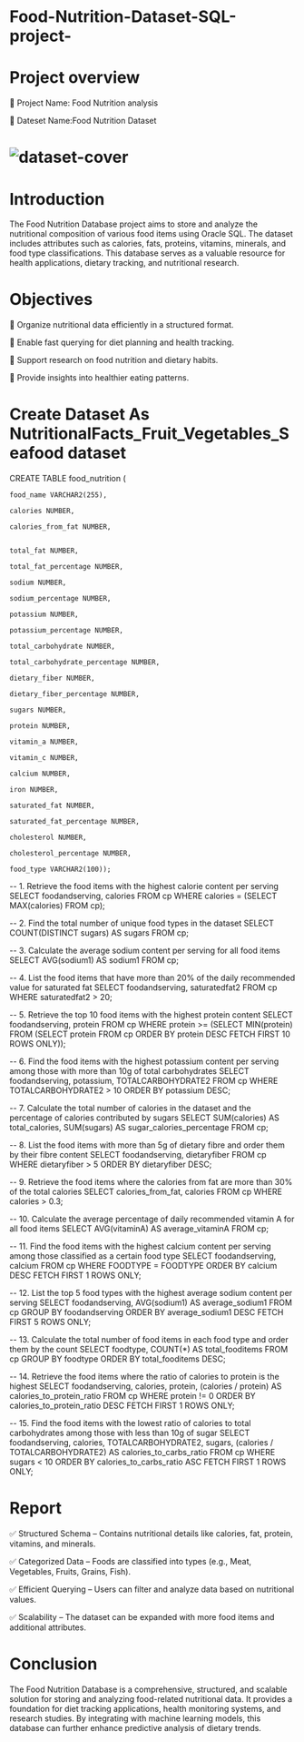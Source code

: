 # Food-Nutrition-Dataset-SQL-project-
# Project overview

📌 Project Name: Food Nutrition analysis

📌 Dateset Name:Food Nutrition Dataset 
# ![dataset-cover](https://github.com/user-attachments/assets/e5a24863-7dfc-46c1-8234-60d88193a4fa)



# Introduction
The Food Nutrition Database project aims to store and analyze the nutritional composition of various food items using Oracle SQL. The dataset includes attributes such as calories, fats, proteins, vitamins, minerals, and food type classifications. This database serves as a valuable resource for health applications, dietary tracking, and nutritional research.

#  Objectives

🔹 Organize nutritional data efficiently in a structured format.

🔹 Enable fast querying for diet planning and health tracking.

🔹 Support research on food nutrition and dietary habits.

🔹 Provide insights into healthier eating patterns.

# Create Dataset As NutritionalFacts_Fruit_Vegetables_Seafood dataset

CREATE TABLE food_nutrition (
   
    food_name VARCHAR2(255),
    
    calories NUMBER,
    
    calories_from_fat NUMBER,
    
    
    total_fat NUMBER,
    
    total_fat_percentage NUMBER,
    
    sodium NUMBER,
    
    sodium_percentage NUMBER,
    
    potassium NUMBER,
    
    potassium_percentage NUMBER,
    
    total_carbohydrate NUMBER,
    
    total_carbohydrate_percentage NUMBER,
    
    dietary_fiber NUMBER,
    
    dietary_fiber_percentage NUMBER,
    
    sugars NUMBER,
    
    protein NUMBER,
    
    vitamin_a NUMBER,
    
    vitamin_c NUMBER,
    
    calcium NUMBER,
    
    iron NUMBER,
    
    saturated_fat NUMBER,
    
    saturated_fat_percentage NUMBER,
    
    cholesterol NUMBER,
    
    cholesterol_percentage NUMBER,
    
    food_type VARCHAR2(100));

-- 1. Retrieve the food items with the highest calorie content per serving
SELECT foodandserving, calories FROM cp
WHERE calories = (SELECT MAX(calories) FROM cp);

-- 2. Find the total number of unique food types in the dataset
SELECT COUNT(DISTINCT sugars) AS sugars FROM cp;

-- 3. Calculate the average sodium content per serving for all food items
SELECT AVG(sodium1) AS sodium1 FROM cp;

-- 4. List the food items that have more than 20% of the daily recommended value for saturated fat
SELECT foodandserving, saturatedfat2 FROM cp
WHERE saturatedfat2 > 20;

-- 5. Retrieve the top 10 food items with the highest protein content
SELECT foodandserving, protein FROM cp
WHERE protein >= (SELECT MIN(protein) FROM (SELECT protein FROM cp ORDER BY protein DESC FETCH FIRST 10 ROWS ONLY));

-- 6. Find the food items with the highest potassium content per serving among those with more than 10g of total carbohydrates
SELECT foodandserving, potassium, TOTALCARBOHYDRATE2 FROM cp
WHERE TOTALCARBOHYDRATE2 > 10
ORDER BY potassium DESC;

-- 7. Calculate the total number of calories in the dataset and the percentage of calories contributed by sugars
SELECT SUM(calories) AS total_calories, SUM(sugars) AS sugar_calories_percentage FROM cp;

-- 8. List the food items with more than 5g of dietary fibre and order them by their fibre content
SELECT foodandserving, dietaryfiber FROM cp
WHERE dietaryfiber > 5 ORDER BY dietaryfiber DESC;

-- 9. Retrieve the food items where the calories from fat are more than 30% of the total calories
SELECT calories_from_fat, calories FROM cp
WHERE calories > 0.3;

-- 10. Calculate the average percentage of daily recommended vitamin A for all food items
SELECT AVG(vitaminA) AS average_vitaminA FROM cp;

-- 11. Find the food items with the highest calcium content per serving among those classified as a certain food type
SELECT foodandserving, calcium FROM cp
WHERE FOODTYPE = FOODTYPE
ORDER BY calcium DESC FETCH FIRST 1 ROWS ONLY;

-- 12. List the top 5 food types with the highest average sodium content per serving
SELECT foodandserving, AVG(sodium1) AS average_sodium1 FROM cp
GROUP BY foodandserving
ORDER BY average_sodium1 DESC FETCH FIRST 5 ROWS ONLY;

-- 13. Calculate the total number of food items in each food type and order them by the count
SELECT foodtype, COUNT(*) AS total_fooditems FROM cp
GROUP BY foodtype
ORDER BY total_fooditems DESC;

-- 14. Retrieve the food items where the ratio of calories to protein is the highest
SELECT foodandserving, calories, protein, (calories / protein) AS calories_to_protein_ratio
FROM cp
WHERE protein != 0
ORDER BY calories_to_protein_ratio DESC FETCH FIRST 1 ROWS ONLY;

-- 15. Find the food items with the lowest ratio of calories to total carbohydrates among those with less than 10g of sugar
SELECT foodandserving, calories, TOTALCARBOHYDRATE2, sugars, (calories / TOTALCARBOHYDRATE2) AS calories_to_carbs_ratio
FROM cp
WHERE sugars < 10
ORDER BY calories_to_carbs_ratio ASC FETCH FIRST 1 ROWS ONLY;


# Report

✅ Structured Schema – Contains nutritional details like calories, fat, protein, vitamins, and minerals.

✅ Categorized Data – Foods are classified into types (e.g., Meat, Vegetables, Fruits, Grains, Fish).

✅ Efficient Querying – Users can filter and analyze data based on nutritional values.

✅ Scalability – The dataset can be expanded with more food items and additional attributes.

# Conclusion

The Food Nutrition Database is a comprehensive, structured, and scalable solution for storing and analyzing food-related nutritional data. It provides a foundation for diet tracking applications, health monitoring systems, and research studies. By integrating with machine learning models, this database can further enhance predictive analysis of dietary trends.
